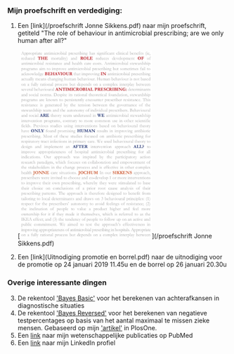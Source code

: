 <!-- # Welkom op de persoonlijke site van Jonne Sikkens. U kunt hier het volgende vinden: -->

### Mijn proefschrift en verdediging:
1. Een [link](/proefschrift Jonne Sikkens.pdf) naar mijn proefschrift, getiteld "The role of behaviour in antimicrobial prescribing; are we only human after all?"

    [<img src="20181219 Cover proefschrift groot.jpg" alt="cover proefschrift" width="300"/>](/proefschrift Jonne Sikkens.pdf)
    <!-- [![cover proefschrift](/20181219 Cover proefschrift groot.jpg =300x)](/proefschrift Jonne Sikkens.pdf)-->

2. Een [link](Uitnodiging promotie en borrel.pdf) naar de uitnodiging voor de promotie op 24 januari 2019 11.45u en de borrel op 26 januari 20.30u

### Overige interessante dingen

3. De rekentool ['Bayes Basic'](https://jonne.shinyapps.io/BayesBasic/) voor het berekenen van achterafkansen in diagnostische situaties
4. De rekentool ['Bayes Reversed'](https://jonne.shinyapps.io/BayesReverse/) voor het berekenen van negatieve testpercentages op basis van het aantal maximaal te missen zieke mensen. Gebaseerd op mijn ['artikel'](https://https://journals.plos.org/plosone/article?id=10.1371/journal.pone.0150891) in PlosOne.
5. Een [link](https://www.ncbi.nlm.nih.gov/pubmed/?term=sikkens%20jj%5BAuthor%5D&cmd=DetailsSearch) naar mijn wetenschappelijke publicaties op PubMed
6. Een [link](https://www.linkedin.com/in/jonnesikkens/) naar mijn LinkedIn profiel

